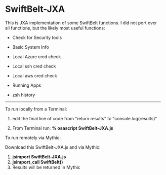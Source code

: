 # SwiftBelt-JXA
This is JXA implementation of some SwiftBelt functions. I did not port over all functions, but the likely most useful functions:

- Check for Security tools

- Basic System Info

- Local Azure cred check

- Local ssh cred check

- Local aws cred check

- Running Apps

- zsh history

----------------

To run locally from a Terminal:

1. edit the final line of code from "return results" to "console.log(results)"

2. From Terminal run: **% osascript SwiftBelt-JXA.js**

To run remotely via Mythic:

Download this SwiftBelt-JXA.js and via Mythic:

1. **jsimport SwiftBelt-JXA.js**
2. **jsimport_call SwiftBelt()**
3. Results will be returned in Mythic
